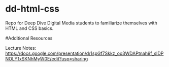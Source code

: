 # dd-html-css
Repo for Deep Dive Digital Media students to familiarize themselves with HTML and CSS basics. 

#Additional Resources 

Lecture Notes: https://docs.google.com/presentation/d/1spGf7Skkz_oo3WDAPtnah9f_sIDPNOLY1xSKNhMyW0E/edit?usp=sharing
